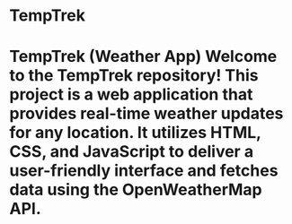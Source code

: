# TempTrek
# TempTrek (Weather App)  Welcome to the TempTrek repository! This project is a web application that provides real-time weather updates for any location. It utilizes HTML, CSS, and JavaScript to deliver a user-friendly interface and fetches data using the OpenWeatherMap API. 
